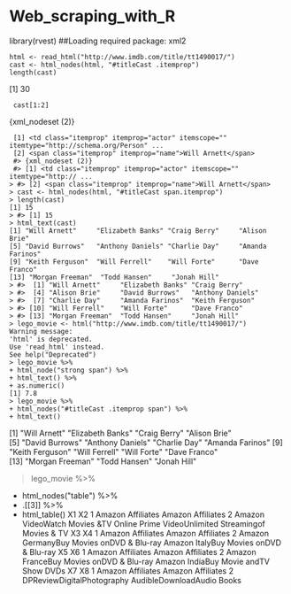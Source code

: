 # Web_scraping_with_R
 library(rvest)
##Loading required package: xml2
 
    html <- read_html("http://www.imdb.com/title/tt1490017/")
    cast <- html_nodes(html, "#titleCast .itemprop")
    length(cast)
[1] 30

     cast[1:2]
   {xml_nodeset (2)}
    
     [1] <td class="itemprop" itemprop="actor" itemscope="" itemtype="http://schema.org/Person" ...
     [2] <span class="itemprop" itemprop="name">Will Arnett</span>
     #> {xml_nodeset (2)}
     #> [1] <td class="itemprop" itemprop="actor" itemscope="" itemtype="http:// ...
    > #> [2] <span class="itemprop" itemprop="name">Will Arnett</span>
    > cast <- html_nodes(html, "#titleCast span.itemprop")
    > length(cast)
    [1] 15
    > #> [1] 15
    > html_text(cast)
    [1] "Will Arnett"     "Elizabeth Banks" "Craig Berry"     "Alison Brie"    
    [5] "David Burrows"   "Anthony Daniels" "Charlie Day"     "Amanda Farinos" 
    [9] "Keith Ferguson"  "Will Ferrell"    "Will Forte"      "Dave Franco"    
    [13] "Morgan Freeman"  "Todd Hansen"     "Jonah Hill"     
    > #>  [1] "Will Arnett"     "Elizabeth Banks" "Craig Berry"
    > #>  [4] "Alison Brie"     "David Burrows"   "Anthony Daniels"
    > #>  [7] "Charlie Day"     "Amanda Farinos"  "Keith Ferguson"
    > #> [10] "Will Ferrell"    "Will Forte"      "Dave Franco"
    > #> [13] "Morgan Freeman"  "Todd Hansen"     "Jonah Hill"
    > lego_movie <- html("http://www.imdb.com/title/tt1490017/")
    Warning message:
    'html' is deprecated.
    Use 'read_html' instead.
    See help("Deprecated") 
    > lego_movie %>%
    + html_node("strong span") %>%
    + html_text() %>%
    + as.numeric()
    [1] 7.8
    > lego_movie %>%
    + html_nodes("#titleCast .itemprop span") %>%
    + html_text()
 
 [1] "Will Arnett"     "Elizabeth Banks" "Craig Berry"     "Alison Brie"    
 [5] "David Burrows"   "Anthony Daniels" "Charlie Day"     "Amanda Farinos" 
 [9] "Keith Ferguson"  "Will Ferrell"    "Will Forte"      "Dave Franco"    
[13] "Morgan Freeman"  "Todd Hansen"     "Jonah Hill"     
> lego_movie %>%
+ html_nodes("table") %>%
+ .[[3]] %>%
+ html_table()
                                   X1                                           X2
1                   Amazon Affiliates                            Amazon Affiliates
2 Amazon VideoWatch Movies &TV Online Prime VideoUnlimited Streamingof Movies & TV
                                        X3                                     X4
1                        Amazon Affiliates                      Amazon Affiliates
2 Amazon GermanyBuy Movies onDVD & Blu-ray Amazon ItalyBuy Movies onDVD & Blu-ray
                                       X5                                    X6
1                       Amazon Affiliates                     Amazon Affiliates
2 Amazon FranceBuy Movies onDVD & Blu-ray Amazon IndiaBuy Movie andTV Show DVDs
                          X7                         X8
1          Amazon Affiliates          Amazon Affiliates
2 DPReviewDigitalPhotography AudibleDownloadAudio Books
